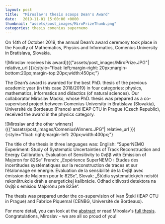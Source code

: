 ```yaml
---
layout: post
title:  "Miroslav's thesis scoops Dean's Award"
date:   2019-11-01 15:00:00 +0000
thumbnail: "assets/post_images/MiroPrizeThumb.png"
categories: thesis comenius supernemo
---
```


On 14th of October 2019, the annual Dean’s award ceremony took place in the Faculty of Mathematics, Physics and Informatics, Comenius University in Bratislava, Slovakia. 

![Miroslav receives his award]({{"assets/post_images/MiroPrize.JPG"| relative_url }}){:style="float: left;margin-right: 20px;margin-bottom:20px;margin-top:20px;width:450px;"}

The Dean’s award is awarded for the best PhD. thesis of the previous academic year (in this case 2018/2019) in four categories: physics, mathematics, informatics and didactics (of natural sciences). Our collaborator Miroslav Macko, whose PhD. thesis was prepared as a co-supervised project between Comenius University in Bratislava (Slovakia), Université de Bordeaux (France) and IEAP CTU in Prague (Czech Republic), received the award in the physics category. 


![Miroslav and the other winners]({{"assets/post_images/ComeniusWinners.JPG"| relative_url }}){:style="float: right;margin-left: 20px;width:400px;"}

The title of the thesis in three languages was: 
English:
“SuperNEMO Experiment: Study of Systematic Uncertainties of Track Reconstruction and Energy Calibration. Evaluation of Sensitivity to 0νββ with Emission of Majoron for 82Se“
French:
„Expérience SuperNEMO : Études des incertitudes systématiques sur la reconstruction de traces et sur l’étalonnage en énergie. Evaluation de la sensibilité de la 0νββ avec émission de Majoron pour le 82Se“,
Slovak:
„Štúdia systematických neistôt rekonštrukcie dráh a energetickej kalibrácie. Odhad citlivosti detektora na 0νββ s emisiou Majorónu pre 82Se“.

The thesis was prepared under the co-supervision of Ivan Štekl (IEAP CTU in Prague) and Fabrice Piquemal (CENBG, Université de Bordeaux).

For more detail, you can look at the [abstract](http://theses.fr/2018BORD0368) or read Miroslav's  [full thesis](https://tel.archives-ouvertes.fr/tel-02122290/document). Congratulations, Miroslav - we are all so proud of you!

